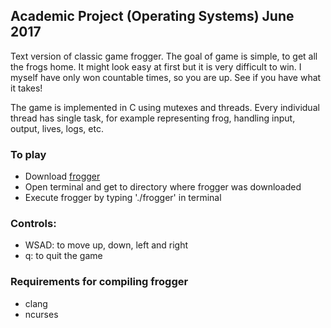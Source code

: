 ## Academic Project (Operating Systems) June 2017
Text version of classic game frogger. The goal of game is simple, to get all the frogs home. It might look easy at first but it is very difficult to win. I myself have only won countable times, so you are up. See if you have what it takes!

The game is implemented in C using mutexes and threads. Every individual thread has single task, for example representing frog, handling input, output, lives, logs, etc.



### To play
* Download [frogger](frogger)
* Open terminal and get to directory where frogger was downloaded
* Execute frogger by typing './frogger' in terminal

### Controls:
* WSAD: to move up, down, left and right
* q: to quit the game


### Requirements for compiling frogger
* clang
* ncurses


